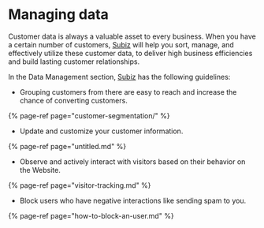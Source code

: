 # Managing data

Customer data is always a valuable asset to every business. When you have a certain number of customers, [Subiz](https://subiz.com/en) will help you sort, manage, and effectively utilize these customer data, to deliver high business efficiencies and build lasting customer relationships.

In the Data Management section, [Subiz](https://subiz.com/en) has the following guidelines:

* Grouping customers from there are easy to reach and increase the chance of converting customers.

{% page-ref page="customer-segmentation/" %}

* Update and customize your customer information.

{% page-ref page="untitled.md" %}

* Observe and actively interact with visitors based on their behavior on the Website.

{% page-ref page="visitor-tracking.md" %}

* Block users who have negative interactions like sending spam to you.

{% page-ref page="how-to-block-an-user.md" %}




